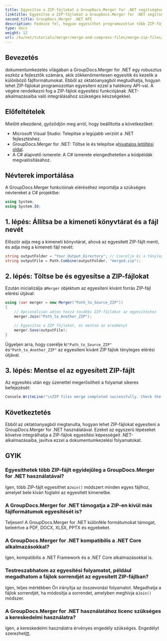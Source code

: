 ```yaml
---
title: Egyesítse a ZIP-fájlokat a GroupDocs.Merger for .NET segítségével
linktitle: Egyesítse a ZIP-fájlokat a GroupDocs.Merger for .NET segítségével
second_title: GroupDocs.Merger .NET API
description: Fedezze fel, hogyan egyesíthet programozottan több ZIP-fájlt a GroupDocs.Merger for .NET használatával. Ez a lépésenkénti oktatóanyag lefedi az előfeltételeket.
type: docs
weight: 12
url: /hu/net/tutorials/merger/merge-and-compress-files/merge-zip-files/
---
```

## Bevezetés

dokumentumkezelés világában a GroupDocs.Merger for .NET egy robusztus eszköz a fejlesztők számára, akik zökkenőmentesen egyesítik és kezelik a különböző fájlformátumokat. Ebből az oktatóanyagból megtudhatja, hogyan lehet ZIP-fájlokat programozottan egyesíteni ezzel a hatékony API-val. A végére rendelkezni fog a ZIP-fájlok egyesítési funkciójának .NET-alkalmazásaiba való integrálásához szükséges készségekkel.

## Előfeltételek

Mielőtt elkezdené, győződjön meg arról, hogy beállította a következőket:

- Microsoft Visual Studio: Telepítse a legújabb verziót a .NET fejlesztéshez.
-  GroupDocs.Merger for .NET: Töltse le és telepítse a[hivatalos letöltési oldal](https://releases.groupdocs.com/merger/net/).
- A C# alapvető ismerete: A C# ismerete elengedhetetlen a kódpéldák megvalósításához.

## Névterek importálása

A GroupDocs.Merger funkcióinak eléréséhez importálja a szükséges névtereket a C# projektbe:

```csharp
using System;
using System.IO;
```

## 1. lépés: Állítsa be a kimeneti könyvtárat és a fájl nevét

Először adja meg a kimeneti könyvtárat, ahová az egyesített ZIP-fájlt menti, és adja meg a kimeneti fájl nevét:

```csharp
string outputFolder = "Your_Output_Directory"; // Cserélje ki a tényleges útvonalat
string outputFile = Path.Combine(outputFolder, "merged.zip");
```

## 2. lépés: Töltse be és egyesítse a ZIP-fájlokat

 Ezután inicializálja a`Merger` objektum az egyesíteni kívánt forrás ZIP-fájl elérési útjával:

```csharp
using (var merger = new Merger("Path_to_Source_ZIP"))
{
    // Opcionálisan adjon hozzá további ZIP-fájlokat az egyesítéshez
    merger.Join("Path_to_Another_ZIP");

    // Egyesítse a ZIP fájlokat, és mentse az eredményt
    merger.Save(outputFile);
}
```

 Ügyeljen arra, hogy cserélje ki`"Path_to_Source_ZIP"` és`"Path_to_Another_ZIP"` az egyesíteni kívánt ZIP fájlok tényleges elérési útjával.

## 3. lépés: Mentse el az egyesített ZIP-fájlt

Az egyesítés után egy üzenettel megerősítheti a folyamat sikeres befejezését:

```csharp
Console.WriteLine("\nZIP files merge completed successfully. Check the output in {0}", outputFolder);
```

## Következtetés

Ebből az oktatóanyagból megtanulta, hogyan lehet ZIP-fájlokat egyesíteni a GroupDocs.Merger for .NET használatával. Ezeket az egyszerű lépéseket követve integrálhatja a ZIP-fájlok egyesítési képességeit .NET-alkalmazásaiba, javítva ezzel a dokumentumkezelési folyamatokat.

## GYIK

### Egyesíthetek több ZIP-fájlt egyidejűleg a GroupDocs.Merger for .NET használatával?

 Igen, több ZIP-fájlt egyesíthet a`Join()` módszert minden egyes fájlhoz, amelyet bele kíván foglalni az egyesített kimenetbe.

### A GroupDocs.Merger for .NET támogatja a ZIP-en kívül más fájlformátumok egyesítését is?

Teljesen! A GroupDocs.Merger for .NET különféle formátumokat támogat, beleértve a PDF, DOCX, XLSX, PPTX és egyebeket.

### A GroupDocs.Merger for .NET kompatibilis a .NET Core alkalmazásokkal?

Igen, kompatibilis a .NET Framework és a .NET Core alkalmazásokkal is.

### Testreszabhatom az egyesítési folyamatot, például megadhatom a fájlok sorrendjét az egyesített ZIP-fájlban?

 Igen, teljes mértékben Ön irányítja az összevonási folyamatot. Megadhatja a fájlok sorrendjét, ha módosítja a sorrendet, amelyben meghívja a`Join()` módszer.

### A GroupDocs.Merger for .NET használatához licenc szükséges a kereskedelmi használatra?

 Igen, a kereskedelmi használatra érvényes engedély szükséges. Engedélyt szerezhet[itt](https://purchase.groupdocs.com/buy).